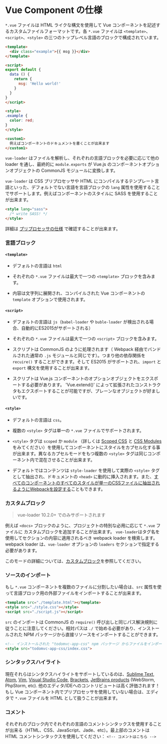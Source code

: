 # Vue Component の仕様

`*.vue` ファイルは HTML ライクな構文を使用して Vue コンポーネントを記述するカスタムファイルフォーマットです。各 `*.vue` ファイルは `<template>`、`<script>`、`<style>` の三つのトップレベル言語のブロックで構成されています。

``` html
<template>
  <div class="example">{{ msg }}</div>
</template>

<script>
export default {
  data () {
    return {
      msg: 'Hello world!'
    }
  }
}
</script>

<style>
.example {
  color: red;
}
</style>

<custom1>
  例えばコンポーネントのドキュメントを書くことが出来ます
</custom1>
```

`vue-loader` はファイルを解析し、それぞれの言語ブロックを必要に応じて他の loader を通し、最終的に `module.exports` が Vue.js のコンポーネントオプションオブジェクトの CommonJS モジュールに変換します。

`vue-loader` は CSS プリプロセッサや HTML にコンパイルするテンプレート言語といった、デフォルトでない言語を言語ブロックの `lang` 属性を使用することでサポートします。例えばコンポーネントのスタイルに SASS を使用することが出来ます。

``` html
<style lang="sass">
  /* write SASS! */
</style>
```
詳細は [プリプロセッサの仕様](../configurations/pre-processors.md) で確認することが出来ます。

### 言語ブロック

#### `<template>`

- デフォルトの言語は `html`

- それぞれの `*.vue` ファイルは最大で一つの `<template>` ブロックを含みます。

- 内容は文字列に展開され、コンパイルされた Vue コンポーネントの `template` オプションで使用されます。

#### `<script>`

- デフォルトの言語は `js`（`babel-loader` や `buble-loader` が検出される場合、自動的にES2015がサポートされる）

- それぞれの `*.vue` ファイルは最大で一つの `<script>` ブロックを含みます。

- スクリプトは CommonJS のように処理されます（ Webpack 経由でバンドルされた通常の `.js` モジュールと同じです）。つまり他の依存関係を `recuire()` することができます。そして ES2015 がサポートされ、`import` と `export` 構文を使用することが出来ます。

- スクリプトは Vue.js コンポーネントのオプションオブジェクトをエクスポートする必要があります。 'Vue.extend()' によって拡張されたコンストラクタもエクスポートすることが可能ですが、プレーンなオブジェクトが好ましいです。

#### `<style>`

- デフォルトの言語は `css`。

- 複数の `<style>` タグは単一の `*.vue` ファイルでサポートされます。

- `<style>` タグは `scoped` か `module` （詳しくは [Scoped CSS](../features/scoped-css.md) と [CSS Modules](../features/css-modules.md) をみてください）を使用してコンポーネントにスタイルをカプセル化する事が出来ます。異なるカプセルモードをもつ複数の `<style>` タグは同じコンポーネント内で混在させることが出来ます。

- デフォルトではコンテンツは `style-loader` を使用して実際の `<style>` タグとして抽出され、ドキュメントの `<head>` に動的に挿入されます。また、[すべてのコンポーネントのすべてのスタイルが単一のCSSファイルに抽出されるようにWebpackを設定する](../configurations/extract-css.md)こともできます。

### カスタムブロック

> vue-loader 10.2.0+ でのみサポートされます

例えば `<docs>` ブロックのように、プロジェクトの特別な必用に応じて `*.vue` ファイルに カスタムブロックを追加することが出来ます。 `vue-loader`はタグ名を使用してセクションの内容に適用されるべき webpack loader を検索します。webpack loader は、`vue-loader` オプションの `loaders` セクションで指定する必要があります。

このモードの詳細については、[カスタムブロック](../configurations/custom-blocks.md)を参照してください。

### ソースのインポート

もし `*.vue` コンポーネントを複数のファイルに分割したい場合は、`src` 属性を使って言語ブロック用の外部ファイルをインポートすることが出来ます。

``` html
<template src="./template.html"></template>
<style src="./style.css"></style>
<script src="./script.js"></script>
```

`src` のインポートは CommonJS の `require()` 呼び出しと同じパス解決規則に従うことに注意してください。相対パスは `./` で始める必要があり、インストールされた NPM パッケージから直接リソースをインポートすることができます。

``` html
<!-- インストールされた "todomvc-app-css" npm パッケージ からファイルをインポートします-->
<style src="todomvc-app-css/index.css">
```

### シンタックスハイライト

現在それらはシンタクスハイライトをサポートしているのは、[Sublime Text](https://github.com/vuejs/vue-syntax-highlight), [Atom](https://atom.io/packages/language-vue), [Vim](https://github.com/posva/vim-vue), [Visual Studio Code](https://marketplace.visualstudio.com/items/liuji-jim.vue), [Brackets](https://github.com/pandao/brackets-vue), [JetBrains products](https://plugins.jetbrains.com/plugin/8057) (WebStorm, PhpStorm, etc). 他のエディタ/IDEへのコントリビュートは高く評価されます！もし Vue コンポーネント内でプリプロセッサを使用していない場合は、エディタで `*.vue` ファイルを HTML として扱うことが出来ます。

### コメント

それぞれのブロック内でそれぞれの言語のコメントシンタックスを使用することが出来る（HTML、CSS、JavaScript、Jade、etc）。最上部のコメントは HTML コメントシンタックスを使用してください： `<!-- コメントはこちら -->`
